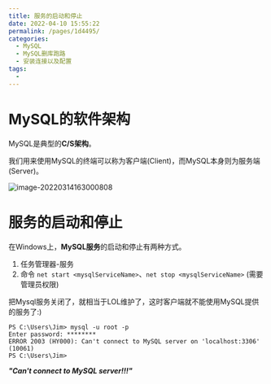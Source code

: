 ```yaml
---
title: 服务的启动和停止
date: 2022-04-10 15:55:22
permalink: /pages/1d4495/
categories:
  - MySQL
  - MySQL删库跑路
  - 安装连接以及配置
tags:
  - 
---
```

# MySQL的软件架构

MySQL是典型的**C/S架构**。

我们用来使用MySQL的终端可以称为客户端(Client)，而MySQL本身则为服务端(Server)。

![image-20220314163000808](https://s2.loli.net/2022/03/14/CdfpzvOnaFErmA6.png)

# 服务的启动和停止

在Windows上，**MySQL服务**的启动和停止有两种方式。

1. 任务管理器-服务
2. 命令 `net start <mysqlServiceName>`、`net stop <mysqlServiceName>` (需要管理员权限)

把Mysql服务关闭了，就相当于LOL维护了，这时客户端就不能使用MySQL提供的服务了:)

```text
PS C:\Users\Jim> mysql -u root -p
Enter password: ********
ERROR 2003 (HY000): Can't connect to MySQL server on 'localhost:3306' (10061)
PS C:\Users\Jim>
```

***"Can't connect to MySQL server!!!"***

